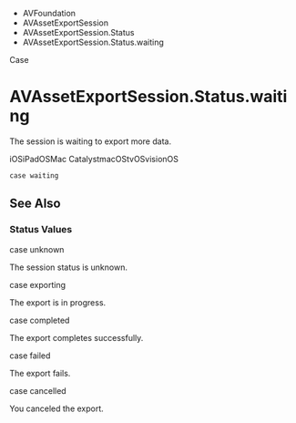 

- AVFoundation
- AVAssetExportSession
- AVAssetExportSession.Status
-  AVAssetExportSession.Status.waiting 

Case

# AVAssetExportSession.Status.waiting

The session is waiting to export more data.

iOSiPadOSMac CatalystmacOStvOSvisionOS

``` source
case waiting
```

## See Also

### Status Values

case unknown

The session status is unknown.

case exporting

The export is in progress.

case completed

The export completes successfully.

case failed

The export fails.

case cancelled

You canceled the export.

